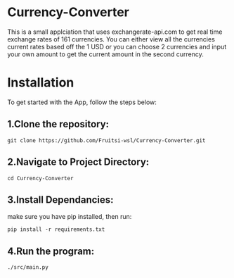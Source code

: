 # Currency-Converter

This is a small applciation that uses exchangerate-api.com to get real time exchange rates of 161 currencies.
You can either view all the currencies current rates based off the 1 USD or you can choose 2 currencies and input your own amount to get the current amount in the second currency.

# Installation

To get started with the App, follow the steps below:

## 1.Clone the repository:

```
git clone https://github.com/Fruitsi-wsl/Currency-Converter.git
```

## 2.Navigate to Project Directory:

```
cd Currency-Converter
```

## 3.Install Dependancies:

make sure you have pip installed, then run:

```
pip install -r requirements.txt
```

## 4.Run the program:

```
./src/main.py
```


